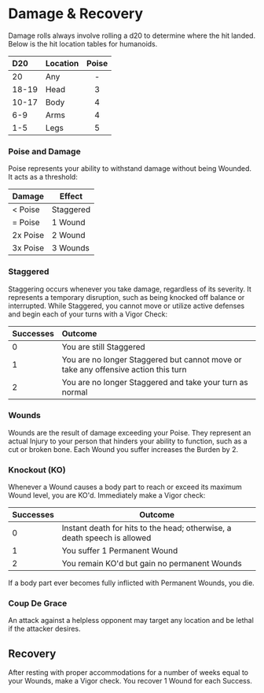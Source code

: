 # Damage & Recovery
Damage rolls always involve rolling a d20 to determine where the hit landed. Below is the hit location tables for humanoids.

| D20   | Location | Poise |
|:----- |:-------- |:-----:|
| 20    | Any      | -     |
| 18-19 | Head     | 3     |
| 10-17 | Body     | 4     |
| 6-9   | Arms     | 4     |
| 1-5   | Legs     | 5     |

### Poise and Damage
Poise represents your ability to withstand damage without being Wounded. It acts as a threshold:

| Damage   | Effect    |
| -------- | --------- |
| < Poise  | Staggered |
| = Poise  | 1 Wound   |
| 2x Poise | 2 Wound   |
| 3x Poise | 3 Wounds  |

### Staggered
Staggering occurs whenever you take damage, regardless of its severity. It represents a temporary disruption, such as being knocked off balance or interrupted. While Staggered, you cannot move or utilize active defenses and begin each of your turns with a Vigor Check:

| Successes | Outcome |
|:----------|:--------|
| 0         | You are still Staggered |
| 1         | You are no longer Staggered but cannot move or take any offensive action this turn |
| 2         | You are no longer Staggered and take your turn as normal |

### Wounds
Wounds are the result of damage exceeding your Poise. They represent an actual Injury to your person that hinders your ability to function, such as a cut or broken bone. Each Wound you suffer increases the Burden by 2.

### Knockout (KO)
Whenever a Wound causes a body part to reach or exceed its maximum Wound level, you are KO'd. Immediately make a Vigor check:

| Successes | Outcome                                                                  |
| --------- | ------------------------------------------------------------------------ |
| 0         | Instant death for hits to the head; otherwise, a death speech is allowed |
| 1         | You suffer 1 Permanent Wound                                             |
| 2         | You remain KO'd but gain no permanent Wounds                             |

If a body part ever becomes fully inflicted with Permanent Wounds, you die.

### Coup De Grace
An attack against a helpless opponent may target any location and be lethal if the attacker desires.

## Recovery
After resting with proper accommodations for a number of weeks equal to your Wounds, make a Vigor check. You recover 1 Wound for each Success.